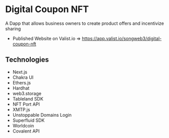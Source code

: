 # Digital Coupon NFT
A Dapp that allows business owners to create product offers and incentivize sharing

- Published Website on Valist.io => https://app.valist.io/songweb3/digital-coupon-nft

## Technologies
- Next.js
- Chakra UI
- Ethers.js
- Hardhat
- web3.storage
- Tableland SDK
- NFT Port API
- XMTP.js
- Unstoppable Domains Login
- Superfluid SDK
- Worldcoin 
- Covalent API